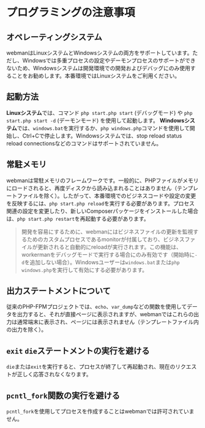 # プログラミングの注意事項

## オペレーティングシステム
webmanはLinuxシステムとWindowsシステムの両方をサポートしています。ただし、Windowsでは多重プロセスの設定やデーモンプロセスのサポートができないため、Windowsシステムは開発環境での開発およびデバッグにのみ使用することをお勧めします。本番環境ではLinuxシステムをご利用ください。

## 起動方法
**Linuxシステム**では、コマンド `php start.php start` (デバッグモード) や `php start.php start -d` (デーモンモード) を使用して起動します。
**Windowsシステム**では、`windows.bat`を実行するか、`php windows.php`コマンドを使用して開始し、Ctrl+Cで停止します。Windowsシステムでは、stop reload status reload connectionsなどのコマンドはサポートされていません。

## 常駐メモリ
webmanは常駐メモリのフレームワークです。一般的に、PHPファイルがメモリにロードされると、再度ディスクから読み込まれることはありません（テンプレートファイルを除く）。したがって、本番環境でのビジネスコードや設定の変更を反映するには、`php start.php reload`を実行する必要があります。プロセス関連の設定を変更したり、新しいComposerパッケージをインストールした場合は、`php start.php restart`を再起動する必要があります。

> 開発を容易にするために、webmanにはビジネスファイルの更新を監視するためのカスタムプロセスであるmonitorが付属しており、ビジネスファイルが更新されると自動的にreloadが実行されます。この機能は、workermanをデバッグモードで実行する場合にのみ有効です（開始時に`-d`を追加しない場合）。Windowsユーザーは`windows.bat`または`php windows.php`を実行して有効にする必要があります。

## 出力ステートメントについて
従来のPHP-FPMプロジェクトでは、`echo`、`var_dump`などの関数を使用してデータを出力すると、それが直接ページに表示されますが、webmanではこれらの出力は通常端末に表示され、ページには表示されません（テンプレートファイル内の出力を除く）。

## `exit` `die`ステートメントの実行を避ける
`die`または`exit`を実行すると、プロセスが終了して再起動され、現在のリクエストが正しく応答されなくなります。

## `pcntl_fork`関数の実行を避ける
`pcntl_fork`を使用してプロセスを作成することはwebmanでは許可されていません。

